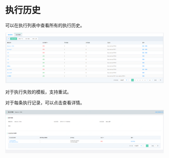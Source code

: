 # 执行历史

可以在执行列表中查看所有的执行历史。

![](../../../../image/opswork/History.PNG)

对于执行失败的模板，支持重试。



对于每条执行记录，可以点击查看详情。

![](../../../../image/opswork/History-Detail.PNG)